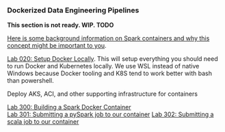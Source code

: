 ### Dockerized Data Engineering Pipelines

**This section is not ready.  WIP.  TODO**

[Here is some background information on Spark containers and why this concept might be important to you](./spark-containers.md).  

[Lab 020: Setup Docker Locally](./Lab020/README.md).  This will setup everything you should need to run Docker and Kubernetes locally.  We use WSL instead of native Windows because Docker tooling and K8S tend to work better with bash than powershell.  

Deploy AKS, ACI, and other supporting infrastructure for containers

[Lab 300: Building a Spark Docker Container](./Lab300/README.md)  
[Lab 301: Submitting a pySpark job to our container]()
[Lab 302: Submitting a scala job to our container]()
